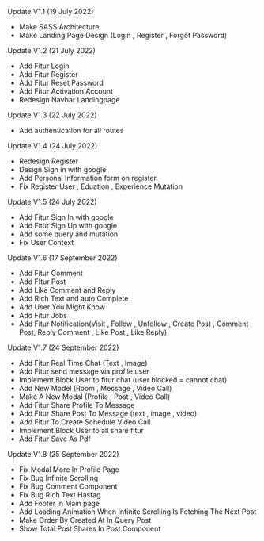 Update V1.1 (19 July 2022)
- Make SASS Architecture
- Make Landing Page Design (Login , Register , Forgot Password)

Update V1.2 (21 July 2022)
- Add Fitur Login
- Add Fitur Register
- Add Fitur Reset Password
- Add Fitur Activation Account
- Redesign Navbar Landingpage

Update V1.3 (22 July 2022)
- Add authentication for all routes

Update V1.4 (24 July 2022)
- Redesign Register
- Design Sign in with google
- Add Personal Information form on register
- Fix Register User , Eduation , Experience Mutation

Update V1.5 (24 July 2022)
- Add Fitur Sign In with google
- Add Fitur Sign Up with google
- Add some query and mutation
- Fix User Context 

Update V1.6 (17 September 2022)
- Add Fitur Comment
- Add FItur Post
- Add Like Comment and Reply
- Add Rich Text and auto Complete
- Add User You Might Know
- Add Fitur Jobs
- Add Fitur Notification(Visit , Follow , Unfollow , Create Post , Comment Post, Reply Comment , Like Post , Like Reply)

Update V1.7 (24 September 2022)
- Add Fitur Real Time Chat (Text , Image)
- Add Fitur send message via profile user
- Implement Block User to fitur chat (user blocked = cannot chat)
- Add New Model (Room , Message , Video Call)
- Make A New Modal (Profile , Post , Video Call)
- Add Fitur Share Profile To Message
- Add Fitur Share Post To Message (text , image , video)
- Add Fitur To Create Schedule Video Call
- Implement Block User to all share fitur
- Add Fitur Save As Pdf

Update V1.8 (25 September 2022)
- Fix Modal More In Profile Page
- Fix Bug Infinite Scrolling 
- Fix Bug Comment Component
- Fix Bug Rich Text Hastag
- Add Footer In Main page
- Add Loading Animation When Infinite Scrolling Is Fetching The Next Post
- Make Order By Created At In Query Post
- Show Total Post Shares In Post Component